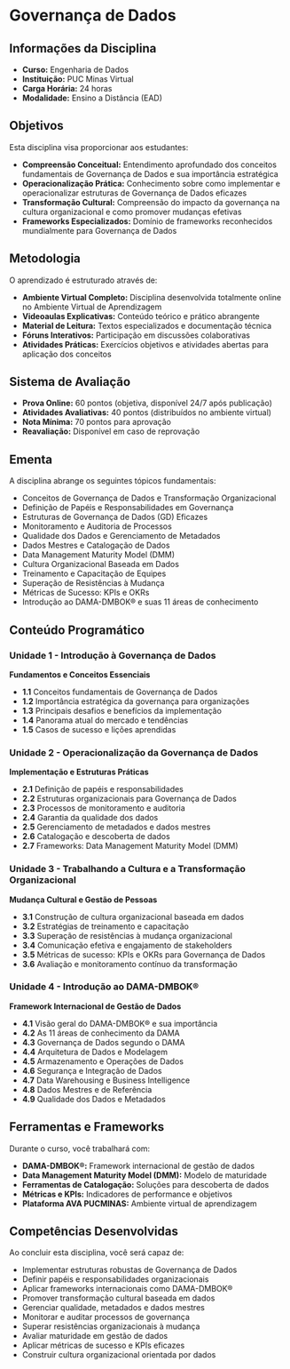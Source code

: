 # Governança de Dados

## Informações da Disciplina

- **Curso:** Engenharia de Dados
- **Instituição:** PUC Minas Virtual
- **Carga Horária:** 24 horas
- **Modalidade:** Ensino a Distância (EAD)

## Objetivos

Esta disciplina visa proporcionar aos estudantes:

- **Compreensão Conceitual:** Entendimento aprofundado dos conceitos fundamentais de Governança de Dados e sua importância estratégica
- **Operacionalização Prática:** Conhecimento sobre como implementar e operacionalizar estruturas de Governança de Dados eficazes
- **Transformação Cultural:** Compreensão do impacto da governança na cultura organizacional e como promover mudanças efetivas
- **Frameworks Especializados:** Domínio de frameworks reconhecidos mundialmente para Governança de Dados

## Metodologia

O aprendizado é estruturado através de:

- **Ambiente Virtual Completo:** Disciplina desenvolvida totalmente online no Ambiente Virtual de Aprendizagem
- **Videoaulas Explicativas:** Conteúdo teórico e prático abrangente
- **Material de Leitura:** Textos especializados e documentação técnica
- **Fóruns Interativos:** Participação em discussões colaborativas
- **Atividades Práticas:** Exercícios objetivos e atividades abertas para aplicação dos conceitos

## Sistema de Avaliação

- **Prova Online:** 60 pontos (objetiva, disponível 24/7 após publicação)
- **Atividades Avaliativas:** 40 pontos (distribuídos no ambiente virtual)
- **Nota Mínima:** 70 pontos para aprovação
- **Reavaliação:** Disponível em caso de reprovação

## Ementa

A disciplina abrange os seguintes tópicos fundamentais:

- Conceitos de Governança de Dados e Transformação Organizacional
- Definição de Papéis e Responsabilidades em Governança
- Estruturas de Governança de Dados (GD) Eficazes
- Monitoramento e Auditoria de Processos
- Qualidade dos Dados e Gerenciamento de Metadados
- Dados Mestres e Catalogação de Dados
- Data Management Maturity Model (DMM)
- Cultura Organizacional Baseada em Dados
- Treinamento e Capacitação de Equipes
- Superação de Resistências à Mudança
- Métricas de Sucesso: KPIs e OKRs
- Introdução ao DAMA-DMBOK® e suas 11 áreas de conhecimento

## Conteúdo Programático

### Unidade 1 - Introdução à Governança de Dados

**Fundamentos e Conceitos Essenciais**
- **1.1** Conceitos fundamentais de Governança de Dados
- **1.2** Importância estratégica da governança para organizações
- **1.3** Principais desafios e benefícios da implementação
- **1.4** Panorama atual do mercado e tendências
- **1.5** Casos de sucesso e lições aprendidas

### Unidade 2 - Operacionalização da Governança de Dados

**Implementação e Estruturas Práticas**
- **2.1** Definição de papéis e responsabilidades
- **2.2** Estruturas organizacionais para Governança de Dados
- **2.3** Processos de monitoramento e auditoria
- **2.4** Garantia da qualidade dos dados
- **2.5** Gerenciamento de metadados e dados mestres
- **2.6** Catalogação e descoberta de dados
- **2.7** Frameworks: Data Management Maturity Model (DMM)

### Unidade 3 - Trabalhando a Cultura e a Transformação Organizacional

**Mudança Cultural e Gestão de Pessoas**
- **3.1** Construção de cultura organizacional baseada em dados
- **3.2** Estratégias de treinamento e capacitação
- **3.3** Superação de resistências à mudança organizacional
- **3.4** Comunicação efetiva e engajamento de stakeholders
- **3.5** Métricas de sucesso: KPIs e OKRs para Governança de Dados
- **3.6** Avaliação e monitoramento contínuo da transformação

### Unidade 4 - Introdução ao DAMA-DMBOK®

**Framework Internacional de Gestão de Dados**
- **4.1** Visão geral do DAMA-DMBOK® e sua importância
- **4.2** As 11 áreas de conhecimento da DAMA
- **4.3** Governança de Dados segundo o DAMA
- **4.4** Arquitetura de Dados e Modelagem
- **4.5** Armazenamento e Operações de Dados
- **4.6** Segurança e Integração de Dados
- **4.7** Data Warehousing e Business Intelligence
- **4.8** Dados Mestres e de Referência
- **4.9** Qualidade dos Dados e Metadados

## Ferramentas e Frameworks

Durante o curso, você trabalhará com:

- **DAMA-DMBOK®:** Framework internacional de gestão de dados
- **Data Management Maturity Model (DMM):** Modelo de maturidade
- **Ferramentas de Catalogação:** Soluções para descoberta de dados
- **Métricas e KPIs:** Indicadores de performance e objetivos
- **Plataforma AVA PUCMINAS:** Ambiente virtual de aprendizagem

## Competências Desenvolvidas

Ao concluir esta disciplina, você será capaz de:

- Implementar estruturas robustas de Governança de Dados
- Definir papéis e responsabilidades organizacionais
- Aplicar frameworks internacionais como DAMA-DMBOK®
- Promover transformação cultural baseada em dados
- Gerenciar qualidade, metadados e dados mestres
- Monitorar e auditar processos de governança
- Superar resistências organizacionais à mudança
- Avaliar maturidade em gestão de dados
- Aplicar métricas de sucesso e KPIs eficazes
- Construir cultura organizacional orientada por dados
